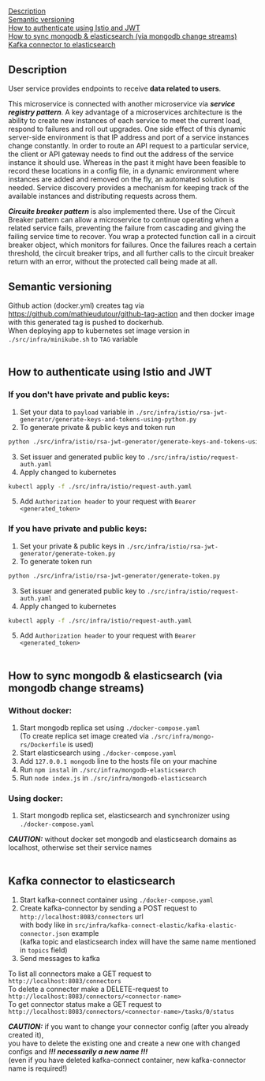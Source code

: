 
##### 
[Description](#description)<br/>
[Semantic versioning](#version)<br/>
[How to authenticate using Istio and JWT](#istio)<br/>
[How to sync mongodb & elasticsearch (via mongodb change streams)](#sync_changestreams)<br/>
[Kafka connector to elasticsearch](#sync_kafka)

<a id="description"></a>
## Description

User service provides endpoints to receive **data related to users**.<br/>

This microservice is connected with another microservice via ***service registry pattern***. A key advantage of a microservices architecture is the ability to create new instances of each service to meet the current load, respond to failures and roll out upgrades. One side effect of this dynamic server-side environment is that IP address and port of a service instances change constantly. In order to route an API request to a particular service, the client or API gateway needs to find out the address of the service instance it should use. Whereas in the past it might have been feasible to record these locations in a config file, in a dynamic environment where instances are added and removed on the fly, an automated solution is needed. Service discovery provides a mechanism for keeping track of the available instances and distributing requests across them.

***Circuite breaker pattern*** is also implemented there. Use of the Circuit Breaker pattern can allow a microservice to continue operating when a related service fails, preventing the failure from cascading and giving the failing service time to recover. You wrap a protected function call in a circuit breaker object, which monitors for failures. Once the failures reach a certain threshold, the circuit breaker trips, and all further calls to the circuit breaker return with an error, without the protected call being made at all.


<a id="version"></a>
## Semantic versioning

Github action (docker.yml) creates tag via https://github.com/mathieudutour/github-tag-action
and then docker image with this generated tag is pushed to dockerhub. <br/>
When deploying app to kubernetes set image version in ```./src/infra/minikube.sh``` to ```TAG``` variable
<br/><br/>

<a id="istio"></a>
## How to authenticate using Istio and JWT

### If you don't have private and public keys:

1. Set your data to ```payload``` variable in ```./src/infra/istio/rsa-jwt-generator/generate-keys-and-tokens-using-python.py```
2. To generate private & public keys and token run 
```bash
python ./src/infra/istio/rsa-jwt-generator/generate-keys-and-tokens-using-python.py
```
3. Set issuer and generated public key to ```./src/infra/istio/request-auth.yaml```
4. Apply changed to kubernetes 
```bash
kubectl apply -f ./src/infra/istio/request-auth.yaml
```
5. Add ```Authorization header``` to your request with ```Bearer <generated_token>```


### If you have private and public keys:

1. Set your private & public keys in ```./src/infra/istio/rsa-jwt-generator/generate-token.py```
2. To generate token run
```bash
python ./src/infra/istio/rsa-jwt-generator/generate-token.py
```
3. Set issuer and generated public key to ```./src/infra/istio/request-auth.yaml```
4. Apply changed to kubernetes
```bash
kubectl apply -f ./src/infra/istio/request-auth.yaml
```
5. Add ```Authorization header``` to your request with ```Bearer <generated_token>```
<br/><br/>


<a id="sync_changestreams"></a>
## How to sync mongodb & elasticsearch (via mongodb change streams)
### Without docker:
1. Start mongodb replica set using ```./docker-compose.yaml``` <br/>
(To create replica set image created via ```./src/infra/mongo-rs/Dockerfile``` is used)
2. Start elasticsearch using ```./docker-compose.yaml```
3. Add ```127.0.0.1 mongodb``` line to the hosts file on your machine
4. Run ```npm instal``` in ```./src/infra/mongodb-elasticsearch```
5. Run ```node index.js``` in ```./src/infra/mongodb-elasticsearch```

### Using docker:

1. Start mongodb replica set, elasticsearch and synchronizer using ```./docker-compose.yaml``` <br/>

***CAUTION:*** without docker set mongodb and elasticsearch domains as localhost,
otherwise set their service names
<br/><br/>


<a id="sync_kafka"></a>
## Kafka connector to elasticsearch

1. Start kafka-connect container using ```./docker-compose.yaml``` <br/>
2. Create kafka-connector by sending a POST request to ```http://localhost:8083/connectors``` url <br/>
with body like in ```src/infra/kafka-connect-elastic/kafka-elastic-connector.json``` example <br/>
   (kafka topic and elasticsearch index will have the same name mentioned in ```topics``` field) <br/>
3. Send messages to kafka

To list all connectors make a GET request to ```http://localhost:8083/connectors``` <br/>
To delete a connecter make a DELETE-request to ```http://localhost:8083/connectors/<connector-name>``` <br/>
To get connector status make a GET request to ```http://localhost:8083/connectors/<connector-name>/tasks/0/status``` <br/>

***CAUTION:*** if you want to change your connector config (after you already created it), <br/>
you have to delete the existing one and create a new one with changed configs and
***!!! necessarily a new name !!!*** <br/>
(even if you have deleted kafka-connect container, new kafka-connector name is required!) 

